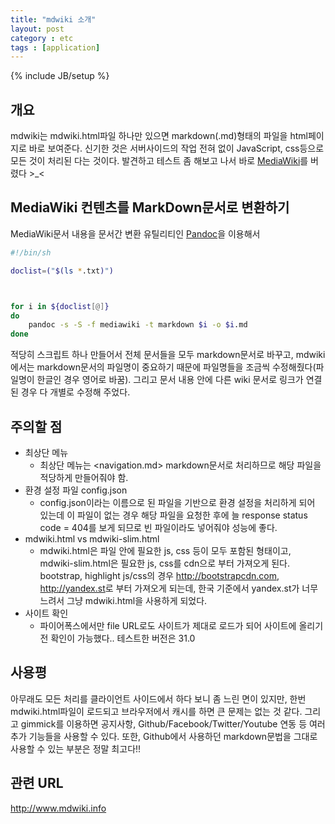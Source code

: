 ```yaml
---
title: "mdwiki 소개"
layout: post
category : etc
tags : [application]
---
```

{% include JB/setup %}

개요
---
mdwiki는 mdwiki.html파일 하나만 있으면 markdown(.md)형태의 파일을 html페이지로 바로 보여준다.
신기한 것은 서버사이드의 작업 전혀 없이 JavaScript, css등으로 모든 것이 처리된 다는 것이다.
발견하고 테스트 좀 해보고 나서 바로 [MediaWiki](https://www.mediawiki.org)를 버렸다 >_<


MediaWiki 컨텐츠를 MarkDown문서로 변환하기
------------------------------------
MediaWiki문서 내용을 문서간 변환 유틸리티인 [Pandoc](http://johnmacfarlane.net/pandoc/)을 이용해서 
```bash
#!/bin/sh

doclist=("$(ls *.txt)")



for i in ${doclist[@]}
do
	pandoc -s -S -f mediawiki -t markdown $i -o $i.md
done
```
적당히 스크립트 하나 만들어서 전체 문서들을 모두 markdown문서로 바꾸고, mdwiki에서는 markdown문서의 파일명이 중요하기 때문에 파일명들을 조금씩 수정해줬다(파일명이 한글인 경우 영어로 바꿈).
그리고 문서 내용 안에 다른 wiki 문서로 링크가 연결된 경우 다 개별로 수정해 주었다.


주의할 점
-------
- 최상단 메뉴
	- 최상단 메뉴는 <navigation.md> markdown문서로 처리하므로 해당 파일을 적당하게 만들어줘야 함.
- 환경 설정 파일 config.json
	- config.json이라는 이름으로 된 파일을 기반으로 환경 설정을 처리하게 되어 있는데 이 파일이 없는 경우 해당 파일을 요청한 후에 늘 response status code = 404를 보게 되므로 
	빈 파일이라도 넣어줘야 성능에 좋다.
- mdwiki.html vs mdwiki-slim.html
	- mdwiki.html은 파일 안에 필요한 js, css 등이 모두 포함된 형태이고, mdwiki-slim.html은 필요한 js, css를 cdn으로 부터 가져오게 된다.
	bootstrap, highlight js/css의 경우 <http://bootstrapcdn.com>, <http://yandex.st>로 부터 가져오게 되는데, 한국 기준에서 yandex.st가 너무 느려서 그냥 mdwiki.html을 사용하게 되었다.
- 사이트 확인
	- 파이어폭스에서만 file URL로도 사이트가 제대로 로드가 되어 사이트에 올리기 전 확인이 가능했다.. 테스트한 버전은 31.0
	

사용평
-----
아무래도 모든 처리를 클라이언트 사이드에서 하다 보니 좀 느린 면이 있지만, 한번 mdwiki.html파일이 로드되고 브라우저에서 캐시를 하면 큰 문제는 없는 것 같다.
그리고 gimmick를 이용하면 공지사항, Github/Facebook/Twitter/Youtube 연동 등 여러 추가 기능들을 사용할 수 있다.
또한, Github에서 사용하던 markdown문법을 그대로 사용할 수 있는 부분은 정말 최고다!!


관련 URL
---------
http://www.mdwiki.info